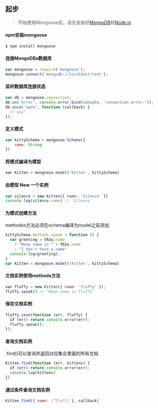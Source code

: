 ## 起步
> 开始使用Mongoose前，请先安装好[MongoDB](http://www.mongodb.org/downloads)和[Node.js](https://nodejs.org/en/)
#### npm安装mongoose

```bash
$ npm install mongoose
``` 

#### 连接MongoDBa数据库
```js
var mongoose = require('mongoose');
mongoose.connect('mongodb://localhost/test');
```

#### 监听数据库连接状态
```js
var db = mongoose.connection;
db.on('error', console.error.bind(console, 'connection error:'));
db.once('open', function (callback) {
  // yay!
});
```

#### 定义模式
```js
var kittySchema = mongoose.Schema({
    name: String
})
```

#### 将模式编译为模型
```js
var Kitten = mongoose.model('Kitten', kittySchema)
```

#### 由模型 New 一个实例
```js
var silence = new Kitten({ name: 'Silence' })
console.log(silence.name) // 'Silence'
```
    
#### 为模式创建方法
methodss方法必须在schema编译为model之前添加
```js
kittySchema.methods.speak = function () {
  var greeting = this.name
    ? "Meow name is " + this.name
    : "I don't have a name"
  console.log(greeting);
}
var Kitten = mongoose.model('Kitten', kittySchema)
```

#### 文档实例使用methods方法
```js
var fluffy = new Kitten({ name: 'fluffy' });
fluffy.speak() // "Meow name is fluffy"
```
    
#### 保存文档实例
```js
fluffy.save(function (err, fluffy) {
  if (err) return console.error(err);
  fluffy.speak();
});
```

#### 查询文档实例
.find()可以查询并返回对应集合里面的所有文档
```js
Kitten.find(function (err, kittens) {
  if (err) return console.error(err);
  console.log(kittens)
})
```

#### 通过条件查询文档实例
```js
Kitten.find({ name: /^Fluff/ }, callback)
```



    

    







    

